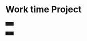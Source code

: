 # Work time Project

<img 
  align="center" 
  alt="home-page" 
  width="26px" 
  src="https://github.com/eugenioarantes/work-time/blob/dev1-work-time/src/assets/home-page.png" 
/>

<img 
  align="center" 
  alt="modal" 
  width="26px" 
  src="https://github.com/eugenioarantes/work-time/blob/dev1-work-time/src/assets/modal.png" 
/>

